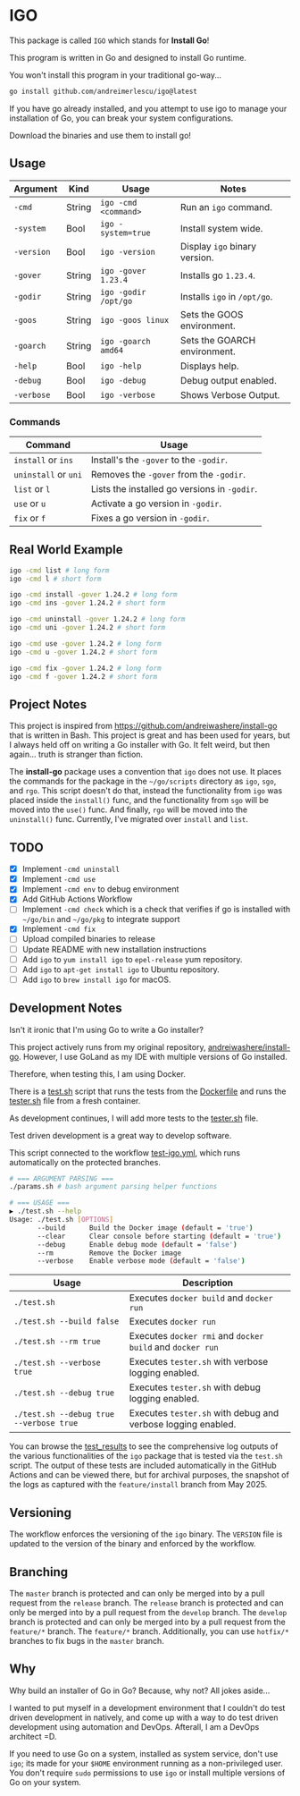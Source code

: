 # IGO

This package is called `IGO` which stands for **Install Go**!

This program is written in Go and designed to install Go runtime.

You won't install this program in your traditional go-way... 

```bash
go install github.com/andreimerlescu/igo@latest
```

If you have go already installed, and you attempt to use igo to manage
your installation of Go, you can break your system configurations. 

Download the binaries and use them to install go!

## Usage

| Argument   | Kind   | Usage                | Notes                         | 
|------------|--------|----------------------|-------------------------------|
| `-cmd`     | String | `igo -cmd <command>` | Run an `igo` command.         | 
| `-system`  | Bool   | `igo -system=true`   | Install system wide.          |
| `-version` | Bool   | `igo -version`       | Display `igo` binary version. |
| `-gover`   | String | `igo -gover 1.23.4`  | Installs go `1.23.4`.         |
| `-godir`   | String | `igo -godir /opt/go` | Installs `igo` in `/opt/go`.  |
| `-goos`    | String | `igo -goos linux`    | Sets the GOOS environment.    |
| `-goarch`  | String | `igo -goarch amd64`  | Sets the GOARCH environment.  |
| `-help`    | Bool   | `igo -help`          | Displays help.                |
| `-debug`   | Bool   | `igo -debug`         | Debug output enabled.         |
| `-verbose` | Bool   | `igo -verbose`       | Shows Verbose Output.         |

### Commands

| Command              | Usage                                        |
|----------------------|----------------------------------------------|
| `install` or `ins`   | Install's the `-gover` to the `-godir`.      |
| `uninstall` or `uni` | Removes the `-gover` from the `-godir`.      |
| `list` or `l`        | Lists the installed go versions in `-godir`. |
| `use` or `u`         | Activate a go version in `-godir`.           |
| `fix` or `f`         | Fixes a go version in `-godir`.              |

## Real World Example

```bash
igo -cmd list # long form
igo -cmd l # short form

igo -cmd install -gover 1.24.2 # long form
igo -cmd ins -gover 1.24.2 # short form

igo -cmd uninstall -gover 1.24.2 # long form
igo -cmd uni -gover 1.24.2 # short form

igo -cmd use -gover 1.24.2 # long form
igo -cmd u -gover 1.24.2 # short form

igo -cmd fix -gover 1.24.2 # long form
igo -cmd f -gover 1.24.2 # short form
```

## Project Notes

This project is inspired from https://github.com/andreiwashere/install-go that is written in
Bash. This project is great and has been used for years, but I always held off on writing a
Go installer with Go. It felt weird, but then again... truth is stranger than fiction. 

The **install-go** package uses a convention that `igo` does not use. It places the commands
for the package in the `~/go/scripts` directory as `igo`, `sgo`, and `rgo`. This script doesn't
do that, instead the functionality from `igo` was placed inside the `install()` func, and the 
functionality from `sgo` will be moved into the `use()` func. And finally, `rgo` will be moved
into the `uninstall()` func. Currently, I've migrated over `install` and `list`. 

## TODO

- [X] Implement `-cmd uninstall`
- [X] Implement `-cmd use`
- [X] Implement `-cmd env` to debug environment
- [X] Add GitHub Actions Workflow
- [ ] Implement `-cmd check` which is a check that verifies if go is installed with `~/go/bin` and `~/go/pkg` to integrate support
- [X] Implement `-cmd fix`
- [ ] Upload compiled binaries to release
- [ ] Update README with new installation instructions
- [ ] Add `igo` to `yum install igo` to `epel-release` yum repository.
- [ ] Add `igo` to `apt-get install igo` to Ubuntu repository.
- [ ] Add `igo` to `brew install igo` for macOS.

## Development Notes

Isn't it ironic that I'm using Go to write a Go installer?

This project actively runs from my original repository, 
[andreiwashere/install-go](https://github.com/andreiwashere/install-go). However, 
I use GoLand as my IDE with multiple versions of Go installed. 

Therefore, when testing this, I am using Docker. 

There is a [test.sh](test.sh) script that runs the tests from the 
[Dockerfile](Dockerfile) and runs the [tester.sh](tester.sh) file
from a fresh container. 

As development continues, I will add more tests to the [tester.sh](tester.sh) file.

Test driven development is a great way to develop software.

This script connected to the workflow [test-igo.yml](.github/workflows/test-igo.yml),
which runs automatically on the protected branches.

```bash
# === ARGUMENT PARSING ===
./params.sh # bash argument parsing helper functions

# === USAGE ===
▶ ./test.sh --help
Usage: ./test.sh [OPTIONS]
       --build      Build the Docker image (default = 'true')
       --clear      Clear console before starting (default = 'true')
       --debug      Enable debug mode (default = 'false')
       --rm         Remove the Docker image
       --verbose    Enable verbose mode (default = 'false')
```

| Usage                                   | Description                                                  |
|-----------------------------------------|--------------------------------------------------------------|
| `./test.sh`                             | Executes `docker build` and `docker run`                     |
| `./test.sh --build false`               | Executes `docker run`                                        |
| `./test.sh --rm true`                   | Executes `docker rmi` and `docker build` and `docker run`    |
| `./test.sh --verbose true`              | Executes `tester.sh` with verbose logging enabled.           |
| `./test.sh --debug true`                | Executes `tester.sh` with debug logging enabled.             |
| `./test.sh --debug true --verbose true` | Executes `tester.sh` with debug and verbose logging enabled. |

You can browse the [test_results](test_results) to see the comprehensive log outputs of the various
functionalities of the `igo` package that is tested via the `test.sh` script. The output of these 
tests are included automatically in the GitHub Actions and can be viewed there, but for archival 
purposes, the snapshot of the logs as captured with the `feature/install` branch from May 2025. 

## Versioning

The workflow enforces the versioning of the `igo` binary. The `VERSION` file is updated
to the version of the binary and enforced by the workflow. 

## Branching

The `master` branch is protected and can only be merged into by a pull request
from the `release` branch. The `release` branch is protected and can only be merged into
by a pull request from the `develop` branch. The `develop` branch is protected and can
only be merged into by a pull request from the `feature/*` branch. The `feature/*` branch.
Additionally, you can use `hotfix/*` branches to fix bugs in the `master` branch.

## Why

Why build an installer of Go in Go? Because, why not? All jokes aside... 

I wanted to put myself in a development environment that I couldn't do test driven
development in natively, and come up with a way to do test driven development using
automation and DevOps. Afterall, I am a DevOps architect =D. 

If you need to use Go on a system, installed as system service, don't use `igo`; its 
made for your `$HOME` environment running as a non-privileged user. You don't require
`sudo` permissions to use `igo` or install multiple versions of Go on your system. 
